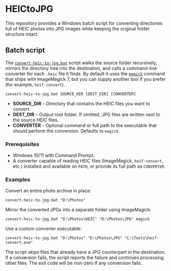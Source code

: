 # HEICtoJPG

This repository provides a Windows batch script for converting directories full of
HEIC photos into JPG images while keeping the original folder structure intact.

## Batch script

The [`convert-heic-to-jpg.bat`](convert-heic-to-jpg.bat) script walks the source
folder recursively, mirrors the directory tree into the destination, and calls a
command-line converter for each `.heic` file it finds. By default it uses the
[`magick`](https://imagemagick.org/script/magick.php) command that ships with
ImageMagick 7, but you can supply another tool if you prefer (for example,
`heif-convert`).

```
convert-heic-to-jpg.bat SOURCE_DIR [DEST_DIR] [CONVERTER]
```

- **SOURCE_DIR** – Directory that contains the HEIC files you want to convert.
- **DEST_DIR** – Output root folder. If omitted, JPG files are written next to
  the source HEIC files.
- **CONVERTER** – Optional command or full path to the executable that should
  perform the conversion. Defaults to `magick`.

### Prerequisites

- Windows 10/11 with Command Prompt.
- A converter capable of reading HEIC files (ImageMagick, `heif-convert`, etc.)
  installed and available on `PATH`, or provide its full path as `CONVERTER`.

### Examples

Convert an entire photo archive in place:

```
convert-heic-to-jpg.bat "D:\Photos"
```

Mirror the converted JPGs into a separate folder using ImageMagick:

```
convert-heic-to-jpg.bat "D:\Photos\HEIC" "D:\Photos\JPG" magick
```

Use a custom converter executable:

```
convert-heic-to-jpg.bat "D:\Photos" "D:\Photos\JPG" "C:\Tools\heif-convert.exe"
```

The script skips files that already have a JPG counterpart in the destination.
If a conversion fails, the script reports the failure and continues processing
other files. The exit code will be non-zero if any conversion fails.
